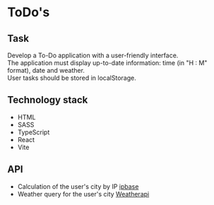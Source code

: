 # ToDo's
## Task
Develop a To-Do application with a user-friendly interface.\
The application must display up-to-date information: time (in "H : M" format), date and weather.\
User tasks should be stored in localStorage.
## Technology stack
- HTML
- SASS
- TypeScript
- React
- Vite
## API
- Calculation of the user's city by IP [ipbase](https://ipbase.com)
- Weather query for the user's city [Weatherapi](https://www.weatherapi.com/)

